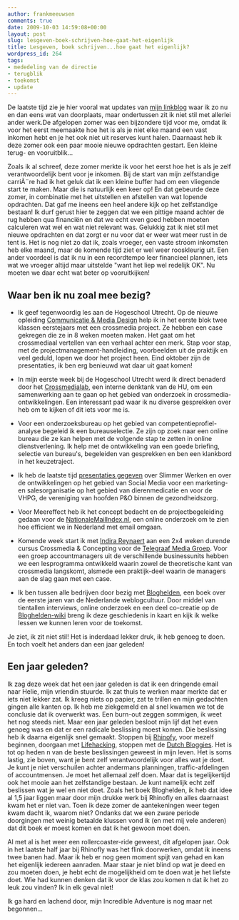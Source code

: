 ```yaml
---
author: frankmeeuwsen
comments: true
date: 2009-10-03 14:59:08+00:00
layout: post
slug: lesgeven-boek-schrijven-hoe-gaat-het-eigenlijk
title: Lesgeven, boek schrijven...hoe gaat het eigenlijk?
wordpress_id: 264
tags:
- mededeling van de directie
- terugblik
- toekomst
- update
---
```


De laatste tijd zie je hier vooral wat updates van [mijn linkblog](http://www.inspirationoverload.nl) waar ik zo nu en dan eens wat van doorplaats, maar ondertussen zit ik niet stil met allerlei ander werk.De afgelopen zomer was een bijzondere tijd voor me, omdat ik voor het eerst meemaakte hoe het is als je niet elke maand een vast inkomen hebt en je het ook niet uit reserves kunt halen. Daarnaast heb ik deze zomer ook een paar mooie nieuwe opdrachten gestart. Een kleine terug- en vooruitblik...

<!-- more -->Zoals ik al schreef, deze zomer merkte ik voor het eerst hoe het is als je zelf verantwoordelijk bent voor je inkomen. Bij de start van mijn zelfstandige carriÃ¨re had ik het geluk dat ik een kleine buffer had om een vliegende start te maken. Maar die is natuurlijk een keer op! En dat gebeurde deze zomer, in combinatie met het uitstellen en afstellen van wat lopende opdrachten. Dat gaf me ineens een heel andere kijk op het zelfstandige bestaan! Ik durf gerust hier te zeggen dat we een pittige maand achter de rug hebben qua financiën en dat we echt even goed hebben moeten calculeren wat wel en wat niet relevant was. Gelukkig zat ik niet stil met nieuwe opdrachten en dat zorgt er nu voor dat er weer wat meer rust in de tent is. Het is nog niet zo dat ik, zoals vroeger, een vaste stroom inkomsten heb elke maand, maar de komende tijd ziet er wel weer rooskleurig uit. Een ander voordeel is dat ik nu in een recordtempo leer financieel plannen, iets wat we vroeger altijd maar uitstelde "want het liep wel redelijk OK". Nu moeten we daar echt wat beter op vooruitkijken!


## Waar ben ik nu zoal mee bezig?





	
  * Ik geef tegenwoordig les aan de Hogeschool Utrecht. Op de nieuwe opleiding [Communicatie & Media Design](http://www.bachelors.hu.nl/Alle%20bacheloropleidingen/Communication%20Media%20Design.aspx) help ik in het eerste blok twee klassen eerstejaars met een crossmedia project. Ze hebben een case gekregen die ze in 8 weken moeten maken. Het gaat om het crossmediaal vertellen van een verhaal achter een merk. Stap voor stap, met de projectmanagement-handleiding, voorbeelden uit de praktijk en veel geduld, lopen we door het project heen. Eind oktober zijn de presentaties, ik ben erg benieuwd wat daar uit gaat komen!

	
  * In mijn eerste week bij de Hogeschool Utrecht werd ik direct benaderd door het [Crossmedialab](http://www.crossmedialab.nl), een interne denktank van de HU, om een samenwerking aan te gaan op het gebied van onderzoek in crossmedia-ontwikkelingen. Een interessant pad waar ik nu diverse gesprekken over heb om te kijken of dit iets voor me is.

	
  * Voor een onderzoeksbureau op het gebied van competentieprofiel-analyse begeleid ik een bureauselectie. Ze zijn op zoek naar een online bureau die ze kan helpen met de volgende stap te zetten in online dienstverlening. Ik help met de ontwikkeling van een goede briefing, selectie van bureau's, begeleiden van gesprekken en ben een klankbord in het keuzetraject.

	
  * Ik heb de laatste tijd [presentaties gegeven](http://thenextspeaker.com/sprekers/frank-meeuwsen/) over Slimmer Werken en over de ontwikkelingen op het gebied van Social Media voor een marketing- en salesorganisatie op het gebied van dierenmedicatie en voor de VHPG, de vereniging van hoofden P&O binnen de gezondheidszorg.

	
  * Voor Meereffect heb ik het concept bedacht en de projectbegeleiding gedaan voor de [NationaleMailIndex.nl](http://www.nationalemailindex.nl/), een online onderzoek om te zien hoe efficient we in Nederland met email omgaan.

	
  * Komende week start ik met [Indira Reynaert](http://www.existenz.nl/) aan een 2x4 weken durende cursus Crossmedia & Concepting voor de [Telegraaf Media Groep](http://www.tmg.nl). Voor een groep accountmanagers uit de verschillende businessunits hebben we een lesprogramma ontwikkeld waarin zowel de theoretische kant van crossmedia langskomt, alsmede een praktijk-deel waarin de managers aan de slag gaan met een case.

	
  * Ik ben tussen alle bedrijven door bezig met [Bloghelden](http://www.bloghelden.nl), een boek over de eerste jaren van de Nederlande weblogcultuur. Door middel van tientallen interviews, online onderzoek en een deel co-creatie op de [Bloghelden-wiki](http://wiki.bloghelden.nl) breng ik deze geschiedenis in kaart en kijk ik welke lessen we kunnen leren voor de toekomst.


Je ziet, ik zit niet stil! Het is inderdaad lekker druk, ik heb genoeg te doen. En toch voelt het anders dan een jaar geleden!


## Een jaar geleden?


Ik zag deze week dat het een jaar geleden is dat ik een dringende email naar Helie, mijn vriendin stuurde. Ik zat thuis te werken maar merkte dat er iets niet lekker zat. Ik kreeg niets op papier, zat te trillen en mijn gedachten gingen alle kanten op. Ik heb me ziekgemeld en al snel kwamen we tot de conclusie dat ik overwerkt was. Een burn-out zeggen sommigen, ik weet het nog steeds niet. Maar een jaar geleden besloot mijn lijf dat het even genoeg was en dat er een radicale beslissing moest komen. Die beslissing heb ik daarna eigenlijk snel gemaakt. Stoppen bij [Rhinofy](http://www.rhinofly.nl), voor mezelf beginnen, doorgaan met [Lifehacking](http://www.lifehacking.nl), stoppen met de [Dutch Bloggies](http://www.dutchbloggies.nl). Het is tot op heden n van de beste beslissingen geweest in mijn leven. Het is soms lastig, zie boven, want je bent zelf verantwoordelijk voor alles wat je doet. Je kunt je niet verschuilen achter andermans planningen, traffic-afdelingen of accountmensen. Je moet het allemaal zelf doen. Maar dat is tegelijkertijd ook het mooie aan het zelfstandige bestaan. Je kunt namelijk echt zelf beslissen wat je wel en niet doet. Zoals het boek Bloghelden, ik heb dat idee al 1,5 jaar liggen maar door mijn drukke werk bij Rhinofly en alles daarnaast kwam het er niet van. Toen ik deze zomer de aantekeningen weer tegen kwam dacht ik, waarom niet? Ondanks dat we een zware periode doorgingen met weinig betaalde klussen vond ik (en met mij vele anderen) dat dit boek er moest komen en dat ik het gewoon moet doen.

Al met al is het weer een rollercoaster-ride geweest, dit afgelopen jaar. Ook in het laatste half jaar bij Rhinofly was het flink doorwerken, omdat ik ineens twee banen had. Maar ik heb er nog geen moment spijt van gehad en kan het eigenlijk iedereen aanraden. Maar staar je niet blind op wat je deed en zou moeten doen, je hebt echt de mogelijkheid om te doen wat je het liefste doet. Wie had kunnen denken dat ik voor de klas zou komen n dat ik het zo leuk zou vinden? Ik in elk geval niet!

Ik ga hard en lachend door, mijn Incredible Adventure is nog maar net begonnen...
